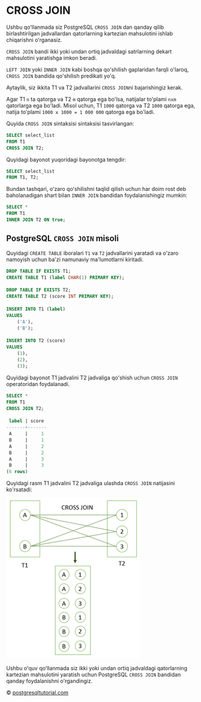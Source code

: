 # CROSS JOIN

Ushbu qoʻllanmada siz PostgreSQL `CROSS JOIN` dan qanday qilib birlashtirilgan jadvallardan qatorlarning kartezian mahsulotini ishlab chiqarishni oʻrganasiz.

`CROSS JOIN` bandi ikki yoki undan ortiq jadvaldagi satrlarning dekart mahsulotini yaratishga imkon beradi.

`LEFT JOIN`  yoki `INNER JOIN`  kabi boshqa qo'shilish gaplaridan farqli o'laroq, `CROSS JOIN` bandida qo'shilish predikati yo'q.

Aytaylik, siz ikkita T1 va T2 jadvallarini `CROSS JOIN`ni bajarishingiz kerak.

Agar T1 `n` ta qatorga va T2 `m` qatorga ega bo'lsa, natijalar to'plami `nxm` qatorlarga ega bo'ladi. Misol uchun, T1 `1000` qatorga va T2 `1000` qatorga ega, natija to'plami `1000 x 1000 = 1 000 000` qatorga ega bo'ladi.

Quyida `CROSS JOIN` sintaksisi sintaksisi tasvirlangan:

```sql
SELECT select_list
FROM T1
CROSS JOIN T2;
```

Quyidagi bayonot yuqoridagi bayonotga tengdir:

```sql
SELECT select_list
FROM T1, T2;
```

Bundan tashqari, oʻzaro qoʻshilishni taqlid qilish uchun har doim rost deb baholanadigan shart bilan `INNER JOIN` bandidan foydalanishingiz mumkin:

```sql
SELECT *
FROM T1
INNER JOIN T2 ON true;
```

## PostgreSQL `CROSS JOIN` misoli

Quyidagi `CREATE TABLE` iboralari `T1` va `T2` jadvallarini yaratadi va o'zaro namoyish uchun ba'zi namunaviy ma'lumotlarni kiritadi.

```sql
DROP TABLE IF EXISTS T1;
CREATE TABLE T1 (label CHAR(1) PRIMARY KEY);

DROP TABLE IF EXISTS T2;
CREATE TABLE T2 (score INT PRIMARY KEY);

INSERT INTO T1 (label)
VALUES
	('A'),
	('B');

INSERT INTO T2 (score)
VALUES
	(1),
	(2),
	(3);
```

Quyidagi bayonot T1 jadvalini T2 jadvaliga qo'shish uchun `CROSS JOIN` operatoridan foydalanadi.

```sql
SELECT *
FROM T1
CROSS JOIN T2;

 label | score
-------+-------
 A     |     1
 B     |     1
 A     |     2
 B     |     2
 A     |     3
 B     |     3
(6 rows)
```

Quyidagi rasm T1 jadvalini T2 jadvaliga ulashda `CROSS JOIN` natijasini ko'rsatadi:

![output](image-45.png)

Ushbu oʻquv qoʻllanmada siz ikki yoki undan ortiq jadvaldagi qatorlarning kartezian mahsulotini yaratish uchun PostgreSQL `CROSS JOIN` bandidan qanday foydalanishni oʻrgandingiz.

© [postgresqltutorial.com](https://www.postgresqltutorial.com/postgresql-tutorial/postgresql-cross-join/)